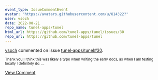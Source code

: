 ```yaml
---
event_type: IssueCommentEvent
avatar: "https://avatars.githubusercontent.com/u/814322?"
user: vsoch
date: 2022-08-21
repo_name: tunel-apps/tunel
html_url: https://github.com/tunel-apps/tunel/issues/30
repo_url: https://github.com/tunel-apps/tunel
---
```


<a href='https://github.com/vsoch' target='_blank'>vsoch</a> commented on issue <a href='https://github.com/tunel-apps/tunel/issues/30' target='_blank'>tunel-apps/tunel#30</a>.

<small>Thank you! I think this was likely a typo when writing the early docs, as when I am testing locally I definitely do:...</small>

<a href='https://github.com/tunel-apps/tunel/issues/30' target='_blank'>View Comment</a>